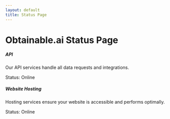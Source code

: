 ```yaml
---
layout: default
title: Status Page
---
```


# Obtainable.ai Status Page

<div class="row mt-4">
  <!-- API Status -->
  <div class="col-md-6 mb-4">
    <div class="card">
      <div class="card-body">
        <h5 class="card-title">API</h5>
        <p class="card-text">Our API services handle all data requests and integrations.</p>
        <p>Status: <span class="badge bg-success">Online</span></p>
      </div>
    </div>
  </div>

  <!-- Website Hosting Status -->
  <div class="col-md-6 mb-4">
    <div class="card">
      <div class="card-body">
        <h5 class="card-title">Website Hosting</h5>
        <p class="card-text">Hosting services ensure your website is accessible and performs optimally.</p>
        <p>Status: <span class="badge bg-success">Online</span></p>
      </div>
    </div>
  </div>
</div>

<!-- Footer -->
<footer class="mt-5">
</footer>
